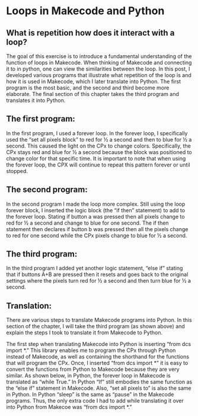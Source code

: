 # Loops in Makecode and Python #

## What is repetition how does it interact with a loop? ##
The goal of this exercise is to introduce a fundamental understanding of the function of loops in Makecode. When thinking of Makecode and connecting it to in python, one can view the similarities between the loop. In this post, I developed various programs that illustrate what repetition of the loop is and how it is used in Makecode, which I later translate into Python. The first program is the most basic, and the second and third become more elaborate. The final section of this chapter takes the third program and translates it into Python. 

## The first program: ##
In the first program, I used a forever loop. In the forever loop, I specifically used the “set all pixels block” to red for ½ a second and then to blue for ½ a second. This caused the light on the CPx to change colors. Specifically, the CPx stays red and blue for ½ a second because the block was positioned to change color for that specific time. It is important to note that when using the forever loop, the CPX will continue to repeat this pattern forever or until stopped. 


## The second program: ##
In the second program I made the loop more complex. Still using the loop forever block, I inserted the logic block (the “if then” statement) to add to the forever loop. Stating if button a was pressed then all pixels change to red for ½ a second and change to blue for one second. The if then statement then declares if button b was pressed then all the pixels change to red for one second while the CPx pixels change to blue for ½ a second. 


## The third program: ##
In the third program I added yet another logic statement, “else if” stating that if buttons A+B are pressed then it resets and goes back to the original settings where the pixels turn red for ½ a second and then turn blue for ½ a second. 

## Translation: ##
There are various steps to translate Makecode programs into Python. In this section of the chapter, I will take the third program (as shown above) and explain the steps I took to translate it from Makecode to Python. 

The first step when translating Makecode into Python is inserting “from dcs import *.” This library enables me to program the CPx through Python instead of Makecode, as well as containing the shorthand for the functions that will program the CPx. Once, I inserted “from dcs import *” it is easy to convert the functions from Python to Makecode because they are very similar. As shown below, in Python, the forever loop in Makecode is translated as “while True.”  In Python “If” still embodies the same function as the “else if” statement in Makecode. Also, “set all pixels to” is also the same in Python. In Python “sleep” is the same as “pause” in the Makecode programs. Thus, the only extra code I had to add while translating it over into Python from Makecoe was “from dcs import *.” 

